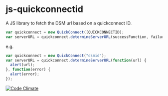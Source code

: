# js-quickconnectid
A JS library to fetch the DSM url based on a quickconnect ID.

```javascript
var quickconnect = new QuickConnect([QUICKCONNECTID);
var serverURL = quickconnect.determineServerURL(successFunction, failureFunction);
```
e.g.

```javascript
var quickconnect = new QuickConnect("dsmid");
var serverURL = quickconnect.determineServerURL(function(url) {
  alert(url);
}, function(error) {
  alert(error);
});
```

[![Code Climate](https://codeclimate.com/github/codeclimate/codeclimate/badges/gpa.svg)](https://codeclimate.com/github/codeclimate/codeclimate)
